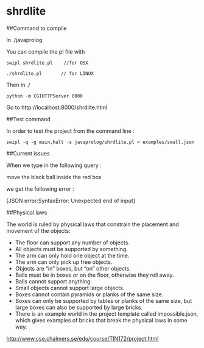 # shrdlite


##Command to compile

In ./javaprolog

You can compile the pl file with 

    swipl shrdlite.pl    //for OSX

    ./shrdlite.pl       // for LINUX

Then in ./

    python -m CGIHTTPServer 8000

Go to http://localhost:8000/shrdlite.html


##Test command

In order to test the project from the command line :

    swipl -q -g main,halt -s javaprolog/shrdlite.pl < examples/small.json


##Current issues

When we type in the following query :

move the black ball inside the red box

we get the following error :

[JSON error:SyntaxError: Unexpected end of input]

##Physical laws

The world is ruled by physical laws that constrain the placement and movement of the objects:

- The floor can support any number of objects.
- All objects must be supported by something.
- The arm can only hold one object at the time.
- The arm can only pick up free objects.
- Objects are “in” boxes, but “on” other objects.
- Balls must be in boxes or on the floor, otherwise they roll away.
- Balls cannot support anything.
- Small objects cannot support large objects.
- Boxes cannot contain pyramids or planks of the same size.
- Boxes can only be supported by tables or planks of the same size, but large boxes can also be supported by large bricks.
- There is an example world in the project template called impossible.json, which gives examples of bricks that break the physical laws in some way.

http://www.cse.chalmers.se/edu/course/TIN172/project.html
